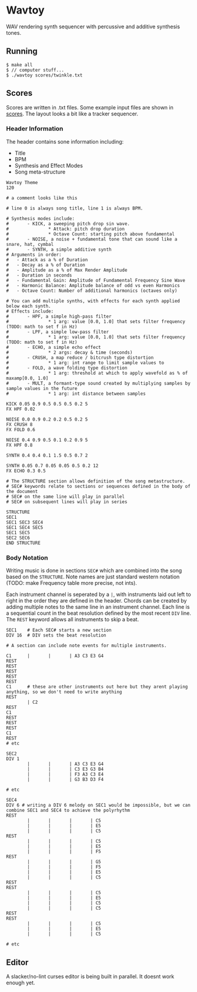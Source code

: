 # Wavtoy

WAV rendering synth sequencer with percussive and additive synthesis tones. 

## Running
```
$ make all
$ // computer stuff...
$ ./wavtoy scores/twinkle.txt
```

## Scores
Scores are written in .txt files. Some example input files are shown in [scores](scores/). The layout looks a bit like a tracker sequencer.

### Header Information
The header contains sone information including:

 - Title
 - BPM
 - Synthesis and Effect Modes
 - Song meta-structure

```
Wavtoy Theme
120

# a comment looks like this

# line 0 is always song title, line 1 is always BPM. 

# Synthesis modes include:
#       - KICK, a sweeping pitch drop sin wave.
#               * Attack: pitch drop duration
#               * Octave Count: starting pitch above fundamental
#       - NOISE, a noise + fundamental tone that can sound like a snare, hat, cymbal
#       - SYNTH, a simple additive synth
# Arguments in order:
#   - Attack as a % of Duration
#   - Decay as a % of Duration
#   - Amplitude as a % of Max Render Amplitude
#   - Duration in seconds
#   - Fundamental Gain: Amplitude of Fundamental Frequency Sine Wave
#   - Harmonic Balance: Amplitude balance of odd vs even Harmonics
#   - Octave Count: Number of additional harmonics (octaves only)

# You can add multiple synths, with effects for each synth applied below each synth.
# Effects include:
#       - HPF, a simple high-pass filter
#               * 1 arg: value [0.0, 1.0] that sets filter frequency (TODO: math to set f in Hz)
#       - LPF, a simple low-pass filter
#               * 1 arg: value [0.0, 1.0] that sets filter frequency (TODO: math to set f in Hz)
#       - ECHO, a simple echo effect
#               * 2 args: decay & time (seconds)
#       - CRUSH, a map reduce / bitcrush type distortion
#               * 1 arg: int range to limit sample values to
#       - FOLD, a wave folding type distortion
#               * 1 arg: threshold at which to apply wavefold as % of maxamp[0.0, 1.0] 
#       - MULT, a formant-type sound created by multiplying samples by sample values in the future
#               * 1 arg: int distance between samples

KICK 0.05 0.9 0.5 0.5 0.5 0.2 5
FX HPF 0.02

NOISE 0.0 0.9 0.2 0.2 0.5 0.2 5
FX CRUSH 8
FX FOLD 0.6

NOISE 0.4 0.9 0.5 0.1 0.2 0.9 5
FX HPF 0.8

SYNTH 0.4 0.4 0.1 1.5 0.5 0.7 2

SYNTH 0.05 0.7 0.05 0.05 0.5 0.2 12
FX ECHO 0.3 0.5

# The STRUCTURE section allows definition of the song metastructure.
# SEC# keywords relate to sections or sequences defined in the body of the document
# SEC# on the same line will play in parallel
# SEC# on subsequent lines will play in series

STRUCTURE
SEC1
SEC1 SEC3 SEC4
SEC1 SEC4 SEC5
SEC1 SEC5
SEC2 SEC6
END STRUCTURE
```

### Body Notation
Writing music is done in sections `SEC#` which are combined into the song based on the `STRUCTURE`.
Note names are just standard western notation (TODO: make Frequency table more precise, not ints). 

Each instrument channel is seperated by a `|`, with instruments laid out left to right in the order they are defined in the header. Chords can be created by adding multiple notes to the same line in an instrument channel. Each line is a sequential count in the beat resolution defined by the most recent `DIV` line. The `REST` keyword allows all instruments to skip a beat. 

```
SEC1    # Each SEC# starts a new section
DIV 16  # DIV sets the beat resolution

# A section can include note events for multiple instruments. 

C1      |       |       | A3 C3 E3 G4   
REST
REST
REST
REST
REST
C1      # these are other instruments out here but they arent playing anything, so we don't need to write anything
REST
        | C2    
REST
C1
REST
REST
REST
C1
REST
# etc

SEC2
DIV 1
        |       |       | A3 C3 E3 G4
        |       |       | C3 E3 G3 B4
        |       |       | F3 A3 C3 E4
        |       |       | G3 B3 D3 F4

# etc

SEC4
DIV 6 # writing a DIV 6 melody on SEC1 would be impossible, but we can combine SEC1 and SEC4 to achieve the polyrhythm
REST
        |       |       |       | C5
        |       |       |       | E5
        |       |       |       | C5
REST
        |       |       |       | C5
        |       |       |       | E5
        |       |       |       | F5
REST
        |       |       |       | G5
        |       |       |       | F5
        |       |       |       | E5
        |       |       |       | C5
REST
REST
        |       |       |       | C5
        |       |       |       | E5
        |       |       |       | C5
        |       |       |       | C5
REST
REST
        |       |       |       | C5
        |       |       |       | E5
        |       |       |       | C5

# etc

```
## Editor
A slacker/no-lint curses editor is being built in parallel. It doesnt work enough yet.
